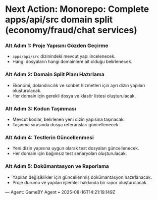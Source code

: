 # Next Action: Monorepo: Complete apps/api/src domain split (economy/fraud/chat services)

### Alt Adım 1: Proje Yapısını Gözden Geçirme
- `apps/api/src` dizinindeki mevcut yapı incelenecek. 
- Hangi dosyaların hangi domainlere ait olduğu belirlenecek.

### Alt Adım 2: Domain Split Planı Hazırlama
- Ekonomi, dolandırıcılık ve sohbet hizmetleri için ayrı dizin yapıları oluşturulacak.
- Her domain için gerekli dosya ve klasör listesi oluşturulacak.

### Alt Adım 3: Kodun Taşınması
- Mevcut kodlar, belirlenen yeni dizin yapısına taşınacak.
- Taşınma sırasında dosya referansları güncellenecek.

### Alt Adım 4: Testlerin Güncellenmesi
- Yeni dizin yapısına uygun olarak test dosyaları güncellenecek.
- Her domain için bağımsız test senaryoları oluşturulacak.

### Alt Adım 5: Dokümantasyon ve Raporlama
- Yapılan değişiklikler için güncellenmiş dokümantasyon hazırlanacak.
- Proje durumu ve yapılan işlemler hakkında bir rapor oluşturulacak.

— Agent: GameBY Agent • 2025-08-16T14:21:19.149Z
